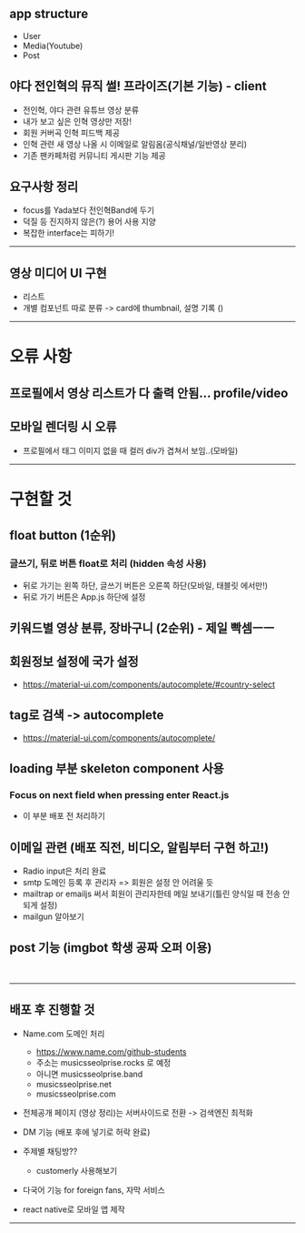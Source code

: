 ## app structure
<ul>
    <li>User</li>
    <li>Media(Youtube)</li>
    <li>Post</li>
</ul>

## 야다 전인혁의 뮤직 썰! 프라이즈(기본 기능) - client
- 전인혁, 야다 관련 유튜브 영상 분류
- 내가 보고 싶은 인혁 영상만 저장!
- 회원 커버곡 인혁 피드백 제공
- 인혁 관련 새 영상 나올 시 이메일로 알림옴(공식채널/일반영상 분리)
- 기존 팬카페처럼 커뮤니티 게시판 기능 제공

## 요구사항 정리
- focus를 Yada보다 전인혁Band에 두기
- 덕질 등 진지하지 않은(?) 용어 사용 지양
- 복잡한 interface는 피하기!

<hr/>

## 영상 미디어 UI 구현
- 리스트
- 개별 컴포넌트 따로 분류 -> card에 thumbnail, 설명 기록 ()


<hr/>

# 오류 사항

## 프로필에서 영상 리스트가 다 출력 안됨... profile/video

## 모바일 렌더링 시 오류
- 프로필에서 태그 이미지 없을 때 컬러 div가 겹쳐서 보임..(모바일)

<hr/>

# 구현할 것

## float button (1순위)
### 글쓰기, 뒤로 버튼 float로 처리 (hidden 속성 사용)
- 뒤로 가기는 왼쪽 하단, 글쓰기 버튼은 오른쪽 하단(모바일, 태블릿 에서만!)
- 뒤로 가기 버튼은 App.js 하단에 설정

## 키워드별 영상 분류, 장바구니 (2순위) - 제일 빡셈ㅡㅡ

## 회원정보 설정에 국가 설정
- https://material-ui.com/components/autocomplete/#country-select

## tag로 검색 -> autocomplete 
- https://material-ui.com/components/autocomplete/

## loading 부분 skeleton component 사용

### Focus on next field when pressing enter React.js
- 이 부분 배포 전 처리하기 

## 이메일 관련 (배포 직전, 비디오, 알림부터 구현 하고!)
- Radio input은 처리 완료
- smtp 도메인 등록 후 관리자 => 회원은 설정 안 어려울 듯
- mailtrap or emailjs 써서 회원이 관리자한테 메일 보내기(틀린 양식일 때 전송 안되게 설정)
- mailgun 알아보기

## post 기능 (imgbot 학생 공짜 오퍼 이용)

<br/>
<hr/>

## 배포 후 진행할 것
- Name.com 도메인 처리
  - https://www.name.com/github-students
  - 주소는 musicsseolprise.rocks 로 예정
  - 아니면 musicsseolprise.band 
  - musicsseolprise.net
  - musicsseolprise.com

- 전체공개 페이지 (영상 정리)는 서버사이드로 전환 -> 검색엔진 최적화
- DM 기능 (배포 후에 넣기로 허락 완료)
- 주제별 채팅방??
  - customerly 사용해보기

- 다국어 기능 for foreign fans, 자막 서비스
- react native로 모바일 앱 제작

<hr/>

